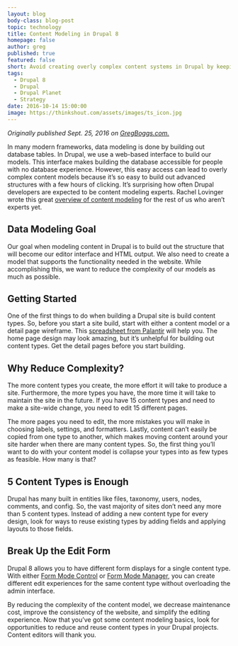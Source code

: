 ```yaml
---
layout: blog
body-class: blog-post
topic: technology
title: Content Modeling in Drupal 8
homepage: false
author: greg  
published: true
featured: false
short: Avoid creating overly complex content systems in Drupal by keeping these few things in mind.
tags:
  - Drupal 8
  - Drupal
  - Drupal Planet
  - Strategy
date: 2016-10-14 15:00:00
image: https://thinkshout.com/assets/images/ts_icon.jpg
---
```


*Originally published Sept. 25, 2016 on [GregBoggs.com.](http://www.gregboggs.com/drupal-8-content-modeling/)*

In many modern frameworks, data modeling is done by building out database tables. In Drupal, we use a web-based interface to build our models. This interface makes building the database accessible for people with no database experience. However, this easy access can lead to overly complex content models because it’s so easy to build out advanced structures with a few hours of clicking. It’s surprising how often Drupal developers are expected to be content modeling experts. Rachel Lovinger wrote this great [overview of content modeling](http://alistapart.com/article/content-modelling-a-master-skill) for the rest of us who aren’t experts yet.

## Data Modeling Goal
Our goal when modeling content in Drupal is to build out the structure that will become our editor interface and HTML output. We also need to create a model that supports the functionality needed in the website. While accomplishing this, we want to reduce the complexity of our models as much as possible.

## Getting Started
One of the first things to do when building a Drupal site is build content types. So, before you start a site build, start with either a content model or a detail page wireframe. This [spreadsheet from Palantir](https://docs.google.com/spreadsheets/d/15htLLWLguhwiuTLg_nndQNpgWVdUMy6UaR_d1q-v6iw/edit#gid=0) will help you. The home page design may look amazing, but it’s unhelpful for building out content types. Get the detail pages before you start building.

## Why Reduce Complexity?
The more content types you create, the more effort it will take to produce a site. Furthermore, the more types you have, the more time it will take to maintain the site in the future. If you have 15 content types and need to make a site-wide change, you need to edit 15 different pages.

The more pages you need to edit, the more mistakes you will make in choosing labels, settings, and formatters. Lastly, content can’t easily be copied from one type to another, which makes moving content around your site harder when there are many content types. So, the first thing you’ll want to do with your content model is collapse your types into as few types as feasible. How many is that?

## 5 Content Types is Enough
Drupal has many built in entities like files, taxonomy, users, nodes, comments, and config. So, the vast majority of sites don’t need any more than 5 content types. Instead of adding a new content type for every design, look for ways to reuse existing types by adding fields and applying layouts to those fields.

## Break Up the Edit Form
Drupal 8 allows you to have different form displays for a single content type. With either [Form Mode Control](https://www.drupal.org/project/form_mode_control) or [Form Mode Manager](https://www.drupal.org/project/form_mode_manager), you can create different edit experiences for the same content type without overloading the admin interface.

By reducing the complexity of the content model, we decrease maintenance cost, improve the consistency of the website, and simplify the editing experience. Now that you’ve got some content modeling basics, look for opportunities to reduce and reuse content types in your Drupal projects. Content editors will thank you.
